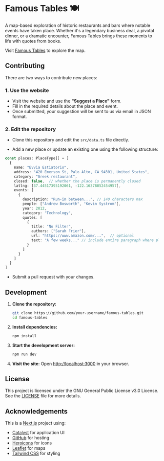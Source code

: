 
# Famous Tables 🍽️

A map-based exploration of historic restaurants and bars where notable events have taken place. Whether it's a legendary business deal, a pivotal dinner, or a dramatic encounter, Famous Tables brings these moments to life with quotes from books.

Visit [Famous Tables](https://famoustables.com) to explore the map.

## Contributing

There are two ways to contribute new places:

### 1. Use the website

- Visit the website and use the **"Suggest a Place"** form.
- Fill in the required details about the place and event.
- Once submitted, your suggestion will be sent to us via email in JSON format.

### 2. Edit the repository

- Clone this repository and edit the `src/data.ts` file directly.

- Add a new place or update an existing one using the following structure:

```typescript
const places: PlaceType[] = [
  {
    name: "Evvia Estiatorio",
    address: "420 Emerson St, Palo Alto, CA 94301, United States",
    category: "Greek restaurant",
    closed: false,  // whether the place is permanently closed
    latlng: [37.44517395192061, -122.16378052454957],
    events: [
      {
        description: "Run-in between...", // 140 characters max
        people: ["Andrew Bosworth", "Kevin Systrom"],
        year: 2012,
        category: "Technology",
        quotes: [
          {
            title: "No Filter",
            authors: ["Sarah Frier"],
            url: "https://www.amazon.com/...",  // optional
            text: "A few weeks..." // include entire paragraph where place is mentioned
          }
        ]
      }
    ]
  }
]
```

- Submit a pull request with your changes.

## Development

1. **Clone the repository:**
   ```bash
   git clone https://github.com/your-username/famous-tables.git
   cd famous-tables
   ```

2. **Install dependencies:**
   ```bash
   npm install
   ```

3. **Start the development server:**
   ```bash
   npm run dev
   ```

4. **Visit the site:**
   Open [http://localhost:3000](http://localhost:3000) in your browser.

## License

This project is licensed under the GNU General Public License v3.0 License. See the [LICENSE](LICENSE) file for more details.

## Acknowledgements

This is a [Next.js](https://nextjs.org) project using:
- [Catalyst](https://tailwindui.com/templates/catalyst/) for application UI
- [GitHub](https://github.com/) for hosting
- [Heroicons](https://heroicons.com/) for icons
- [Leaflet](https://leafletjs.com/) for maps
- [Tailwind CSS](https://tailwindcss.com/) for styling